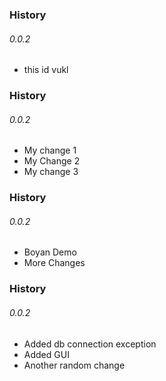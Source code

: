 ### History
###### 0.0.2

* this id vukl
### History
###### 0.0.2

* My change 1
* My Change 2
* My change 3
### History
###### 0.0.2

* Boyan Demo
* More Changes
### History
###### 0.0.2

* Added db connection exception
* Added GUI
* Another random change
